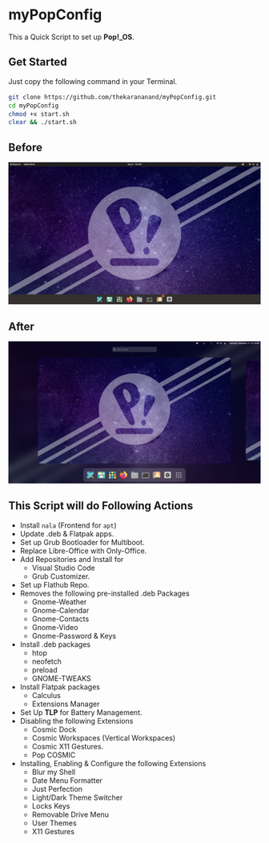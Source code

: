 # myPopConfig

This a Quick Script to set up **Pop!_OS**.

## Get Started

Just copy the following command in your Terminal.

```bash
git clone https://github.com/thekarananand/myPopConfig.git
cd myPopConfig
chmod +x start.sh
clear && ./start.sh
```

## Before

![Before.png](images/Before.png)

## After

![After.png](images/After.png)

## This Script will do Following Actions

- Install `nala` (Frontend for `apt`)
- Update .deb & Flatpak apps.
- Set up Grub Bootloader for Multiboot.
- Replace Libre-Office with Only-Office.
- Add Repositories and Install for
    - Visual Studio Code
    - Grub Customizer.
- Set up Flathub Repo.
- Removes the following pre-installed .deb Packages
    - Gnome-Weather
    - Gnome-Calendar
    - Gnome-Contacts
    - Gnome-Video
    - Gnome-Password & Keys
- Install .deb packages
    - htop
    - neofetch
    - preload
    - GNOME-TWEAKS
- Install Flatpak packages
    - Calculus
    - Extensions Manager
- Set Up **TLP** for Battery Management.
- Disabling the following Extensions
    - Cosmic Dock
    - Cosmic Workspaces (Vertical Workspaces)
    - Cosmic X11 Gestures.
    - Pop COSMIC
- Installing, Enabling & Configure the following Extensions
    - Blur my Shell
    - Date Menu Formatter
    - Just Perfection
    - Light/Dark Theme Switcher
    - Locks Keys
    - Removable Drive Menu
    - User Themes
    - X11 Gestures
